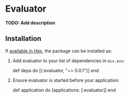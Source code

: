 # Evaluator

**TODO: Add description**

## Installation

If [available in Hex](https://hex.pm/docs/publish), the package can be installed as:

  1. Add evaluator to your list of dependencies in `mix.exs`:

        def deps do
          [{:evaluator, "~> 0.0.1"}]
        end

  2. Ensure evaluator is started before your application:

        def application do
          [applications: [:evaluator]]
        end

